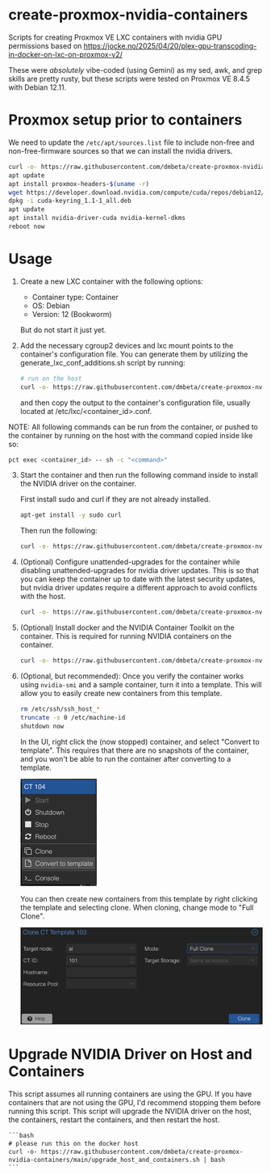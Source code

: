# create-proxmox-nvidia-containers
Scripts for creating Proxmox VE LXC containers with nvidia GPU permissions based on https://jocke.no/2025/04/20/plex-gpu-transcoding-in-docker-on-lxc-on-proxmox-v2/

These were _absolutely_ vibe-coded (using Gemini) as my sed, awk, and grep skills are pretty rusty, but these scripts were tested on Proxmox VE 8.4.5 with Debian 12.11.

# Proxmox setup prior to containers

We need to update the `/etc/apt/sources.list` file to include non-free and non-free-firmware sources so that we can install the nvidia drivers.

```bash
curl -o- https://raw.githubusercontent.com/dmbeta/create-proxmox-nvidia-containers/main/update_debian_sources.sh | bash
apt update
apt install proxmox-headers-$(uname -r)
wget https://developer.download.nvidia.com/compute/cuda/repos/debian12/x86_64/cuda-keyring_1.1-1_all.deb
dpkg -i cuda-keyring_1.1-1_all.deb
apt update
apt install nvidia-driver-cuda nvidia-kernel-dkms
reboot now
```

# Usage
1. Create a new LXC container with the following options:
    - Container type: Container
    - OS: Debian
    - Version: 12 (Bookworm)

    But do not start it just yet.

2. Add the necessary cgroup2 devices and lxc mount points to the container's configuration file. You can generate them by utilizing the generate_lxc_conf_additions.sh script by running:

    ```bash
    # run on the host
    curl -o- https://raw.githubusercontent.com/dmbeta/create-proxmox-nvidia-containers/main/generate_lxc_conf_additions.sh | bash
    ```

    and then copy the output to the container's configuration file, usually located at /etc/lxc/<container_id>.conf.

NOTE: All following commands can be run from the container, or pushed to the container by running on the host with the command copied inside like so:

```bash
pct exec <container_id> -- sh -c "<command>"
```

3. Start the container and then run the following command inside to install the NVIDIA driver on the container.

    First install sudo and curl if they are not already installed.

    ```bash
    apt-get install -y sudo curl
    ```

    Then run the following:

    ```bash
    curl -o- https://raw.githubusercontent.com/dmbeta/create-proxmox-nvidia-containers/main/install_nvidia_driver_on_container.sh | bash
    ```

4. (Optional) Configure unattended-upgrades for the container while disabling unattended-upgrades for nvidia driver updates. This is so that you can keep the container up to date with the latest security updates, but nvidia driver updates require a different approach to avoid conflicts with the host.

    ```bash
    curl -o- https://raw.githubusercontent.com/dmbeta/create-proxmox-nvidia-containers/main/install_unattended_upgrades_on_container.sh | bash
    ```

4. (Optional) Install docker and the NVIDIA Container Toolkit on the container. This is required for running NVIDIA containers on the container.

    ```bash
    curl -o- https://raw.githubusercontent.com/dmbeta/create-proxmox-nvidia-containers/main/install_docker_and_nvidia_runtime.sh | bash
    ```

6. (Optional, but recommended): Once you verify the container works using `nvidia-smi` and a sample container, turn it into a template. This will allow you to easily create new containers from this template.

    ```bash
    rm /etc/ssh/ssh_host_*
    truncate -s 0 /etc/machine-id
    shutdown now
    ```

    In the UI, right click the (now stopped) container, and select "Convert to template". This requires that there are no snapshots of the container, and you won't be able to run the container after converting to a template.

    ![convert to template](images/convert_to_template.png)

    You can then create new containers from this template by right clicking the template and selecting clone. When cloning, change mode to "Full Clone".

    ![full clone](images/full_clone.png)


# Upgrade NVIDIA Driver on Host and Containers

This script assumes all running containers are using the GPU. If you have containers that are not using the GPU, I'd recommend stopping them before running this script. This script will upgrade the NVIDIA driver on the host, the containers, restart the containers, and then restart the host.

    ```bash
    # please run this on the docker host
    curl -o- https://raw.githubusercontent.com/dmbeta/create-proxmox-nvidia-containers/main/upgrade_host_and_containers.sh | bash
    ```